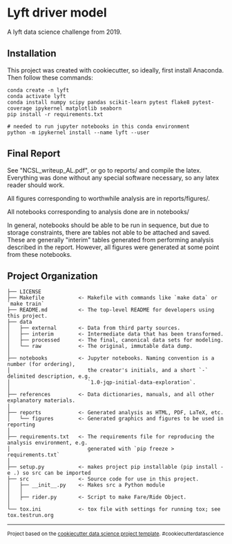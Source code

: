 Lyft driver model
==============================

A lyft data science challenge from 2019. 


Installation
------------

This project was created with cookiecutter, so ideally, first install Anaconda. Then follow these commands:

    conda create -n lyft
    conda activate lyft
    conda install numpy scipy pandas scikit-learn pytest flake8 pytest-coverage ipykernel matplotlib seaborn
    pip install -r requirements.txt
    
    # needed to run jupyter notebooks in this conda environment
    python -m ipykernel install --name lyft --user 
    
Final Report
------------

See "NCSL_writeup_AL.pdf", or go to reports/ and compile the latex. Everything was done without any special software 
necessary, so any latex reader should work.

All figures corresponding to worthwhile analysis are in reports/figures/.

All notebooks corresponding to analysis done are in notebooks/

In general, notebooks should be able to be run in sequence, but due to storage constraints, there are 
tables not able to be attached and saved. These are generally "interim" tables generated from performing
analysis described in the report. However, all figures were generated at some point from these notebooks.

Project Organization
------------

    ├── LICENSE
    ├── Makefile           <- Makefile with commands like `make data` or `make train`
    ├── README.md          <- The top-level README for developers using this project.
    ├── data
    │   ├── external       <- Data from third party sources.
    │   ├── interim        <- Intermediate data that has been transformed.
    │   ├── processed      <- The final, canonical data sets for modeling.
    │   └── raw            <- The original, immutable data dump.
    │
    ├── notebooks          <- Jupyter notebooks. Naming convention is a number (for ordering),
    │                         the creator's initials, and a short `-` delimited description, e.g.
    │                         `1.0-jqp-initial-data-exploration`.
    │
    ├── references         <- Data dictionaries, manuals, and all other explanatory materials.
    │
    ├── reports            <- Generated analysis as HTML, PDF, LaTeX, etc.
    │   └── figures        <- Generated graphics and figures to be used in reporting
    │
    ├── requirements.txt   <- The requirements file for reproducing the analysis environment, e.g.
    │                         generated with `pip freeze > requirements.txt`
    │
    ├── setup.py           <- makes project pip installable (pip install -e .) so src can be imported
    ├── src                <- Source code for use in this project.
    │   ├── __init__.py    <- Makes src a Python module
    │   │
    │   ├── rider.py       <- Script to make Fare/Ride Object.
    │
    └── tox.ini            <- tox file with settings for running tox; see tox.testrun.org


--------

<p><small>Project based on the <a target="_blank" href="https://drivendata.github.io/cookiecutter-data-science/">cookiecutter data science project template</a>. #cookiecutterdatascience</small></p>
